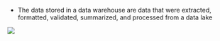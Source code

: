 
* The data stored in a data warehouse are data that were extracted, formatted, validated, summarized, and processed from a data lake

![](https://github.com/JonmarCorpuz/SecondBrain/blob/main/Assets/P6d4Ax4-SeGsqNXl6pK5Bg_44caa25ac20a494c870e07c7d1478ee1_image.png)

